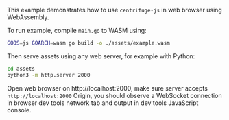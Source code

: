 This example demonstrates how to use `centrifuge-js` in web browser using WebAssembly.

To run example, compile `main.go` to WASM using:

```bash
GOOS=js GOARCH=wasm go build -o ./assets/example.wasm
```

Then serve assets using any web server, for example with Python:

```bash
cd assets
python3 -m http.server 2000
```

Open web browser on http://localhost:2000, make sure server accepts `http://localhost:2000` Origin, you should observe a WebSocket connection in browser dev tools network tab and output in dev tools JavaScript console.
